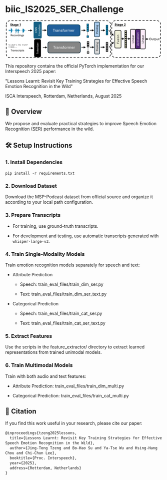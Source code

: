 # biic_IS2025_SER_Challenge

<img src="./Flowchart.png">

This repository contains the official PyTorch implementation for our Interspeech 2025 paper:

"Lessons Learnt: Revisit Key Training Strategies for Effective Speech Emotion Recognition in the Wild"

ISCA Interspeech, Rotterdam, Netherlands, August 2025

## 🚀 Overview

We propose and evaluate practical strategies to improve Speech Emotion Recognition (SER) performance in the wild.

## 🛠️ Setup Instructions

### 1. Install Dependencies

`pip install -r requirements.txt`

### 2. Download Dataset

Download the MSP-Podcast dataset from official source and organize it according to your local path configuration.

### 3. Prepare Transcripts

- For training, use ground-truth transcripts.

- For development and testing, use automatic transcripts generated with `whisper-large-v3`.

### 4. Train Single-Modality Models

Train emotion recognition models separately for speech and text:

- Attribute Prediction

    - Speech: train_eval_files/train_dim_ser.py

    - Text: train_eval_files/train_dim_ser_text.py

- Categorical Prediction

    - Speech: train_eval_files/train_cat_ser.py

    - Text: train_eval_files/train_cat_ser_text.py

### 5. Extract Features

Use the scripts in the feature_extractor/ directory to extract learned representations from trained unimodal models.

### 6. Train Multimodal Models

Train with both audio and text features:

- Attribute Prediction: train_eval_files/train_dim_multi.py

- Categorical Prediction: train_eval_files/train_cat_multi.py

## 📄 Citation
If you find this work useful in your research, please cite our paper:
```
@inproceedings{tzeng2025lessons,
  title={Lessons Learnt: Revisit Key Training Strategies for Effective Speech Emotion Recognition in the Wild},
  author={Jing-Tong Tzeng and Bo-Hao Su and Ya-Tse Wu and Hsing-Hang Chou and Chi-Chun Lee},
  booktitle={Proc. Interspeech},
  year={2025},
  address={Rotterdam, Netherlands}
}
```